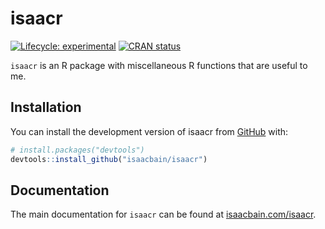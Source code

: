 
<!-- README.md is generated from README.Rmd. Please edit that file -->

# isaacr

<!-- badges: start -->

[![Lifecycle:
experimental](https://img.shields.io/badge/lifecycle-experimental-orange.svg)](https://lifecycle.r-lib.org/articles/stages.html#experimental)
[![CRAN
status](https://www.r-pkg.org/badges/version/koordinatr)](https://CRAN.R-project.org/package=koordinatr)
<!-- badges: end -->

`isaacr` is an R package with miscellaneous R functions that are useful
to me.

## Installation

You can install the development version of isaacr from
[GitHub](https://github.com/) with:

``` r
# install.packages("devtools")
devtools::install_github("isaacbain/isaacr")
```

## Documentation

The main documentation for `isaacr` can be found at
[isaacbain.com/isaacr](https://isaacbain.com/isaacr/).
